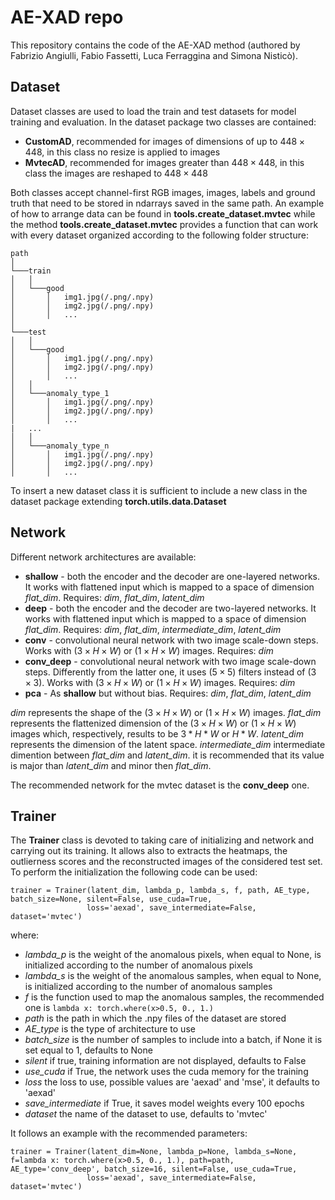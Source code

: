 # AE-XAD repo

This repository contains the code of the AE-XAD method (authored by Fabrizio Angiulli, Fabio Fassetti, Luca Ferraggina and Simona Nisticò). 

## Dataset
Dataset classes are used to load the train and test datasets for model training and evaluation. In the dataset package two classes are contained:
  * **CustomAD**, recommended for images of dimensions of up to $448 \times 448$, in this class no resize is applied to images
  * **MvtecAD**, recommended for images greater than $448 \times 448$, in this class the images are reshaped to $448 \times 448$

Both classes accept channel-first RGB images, images, labels and ground truth that need to be stored in ndarrays saved in the same path. 
An example of how to arrange data can be found in **tools.create_dataset.mvtec** while the method **tools.create_dataset.mvtec** provides a function that can work with every dataset organized according to the following folder structure:

```
path
│   
└───train
│   │
│   └───good
│       │   img1.jpg(/.png/.npy)
│       │   img2.jpg(/.png/.npy)
│       │   ...
│   
└───test
│   │
│   └───good
│       │   img1.jpg(/.png/.npy)
│       │   img2.jpg(/.png/.npy)
│       │   ...
│   │
│   └───anomaly_type_1
│       │   img1.jpg(/.png/.npy)
│       │   img2.jpg(/.png/.npy)
│       │   ...
|   ...
│   │
│   └───anomaly_type_n
│       │   img1.jpg(/.png/.npy)
│       │   img2.jpg(/.png/.npy)
│       │   ...

```

To insert a new dataset class it is sufficient to include a new class in the dataset package extending **torch.utils.data.Dataset**

## Network
Different network architectures are available:
 *  **shallow** - both the encoder and the decoder are one-layered networks. It works with flattened input which is mapped to a space of dimension *flat_dim*. Requires: *dim*, *flat_dim*, *latent_dim*
 *  **deep** - both the encoder and the decoder are two-layered networks. It works with flattened input which is mapped to a space of dimension *flat_dim*. Requires: *dim*, *flat_dim*, *intermediate_dim*, *latent_dim*
 *  **conv** - convolutional neural network with two image scale-down steps. Works with $(3 \times H \times W)$ or $(1 \times H \times W)$ images. Requires: *dim*
 *  **conv_deep** - convolutional neural network with two image scale-down steps. Differently from the latter one, it uses $(5 \times 5)$ filters instead of $(3 \times 3)$. Works with $(3 \times H \times W)$ or $(1 \times H \times W)$ images. Requires: *dim*
 *  **pca** - As **shallow** but without bias. Requires: *dim*, *flat_dim*, *latent_dim*


*dim* represents the shape of the $(3 \times H \times W)$ or $(1 \times H \times W)$ images.
*flat_dim* represents the flattenized dimension of the $(3 \times H \times W)$ or $(1 \times H \times W)$ images which, respectively, results to be $3 * H * W$ or $H * W$.
*latent_dim* represents the dimension of the latent space.
*intermediate_dim* intermediate dimention between *flat_dim* and *latent_dim*. it is recommended that its value is major than *latent_dim* and minor then *flat_dim*.

The recommended network for the mvtec dataset is the **conv_deep** one.

## Trainer

The **Trainer** class is devoted to taking care of initializing and network and carrying out its training. It allows also to extracts the heatmaps, the outlierness scores and the reconstructed images of the considered test set.
To perform the initialization the following code can be used:

```
trainer = Trainer(latent_dim, lambda_p, lambda_s, f, path, AE_type, batch_size=None, silent=False, use_cuda=True,
                 loss='aexad', save_intermediate=False, dataset='mvtec')
```

where:
 * *lambda_p* is the weight of the anomalous pixels, when equal to None, is initialized according to the number of anomalous pixels
 * *lambda_s* is the weight of the anomalous samples, when equal to None, is initialized according to the number of anomalous samples
 * *f* is the function used to map the anomalous samples, the recommended one is `lambda x: torch.where(x>0.5, 0., 1.)`
 * *path* is the path in which the .npy files of the dataset are stored
 * *AE_type* is the type of architecture to use
 * *batch_size* is the number of samples to include into a batch, if None it is set equal to $1$, defaults to None
 * *silent* if true, training information are not displayed, defaults to False
 * *use_cuda* if True, the network uses the cuda memory for the training
 * *loss* the loss to use, possible values are 'aexad' and 'mse', it defaults to 'aexad'
 * *save_intermediate* if True, it saves model weights every $100$ epochs
 * *dataset* the name of the dataset to use, defaults to 'mvtec'

It follows an example with the recommended parameters:

```
trainer = Trainer(latent_dim=None, lambda_p=None, lambda_s=None, f=lambda x: torch.where(x>0.5, 0., 1.), path=path, AE_type='conv_deep', batch_size=16, silent=False, use_cuda=True,
                 loss='aexad', save_intermediate=False, dataset='mvtec')
```

